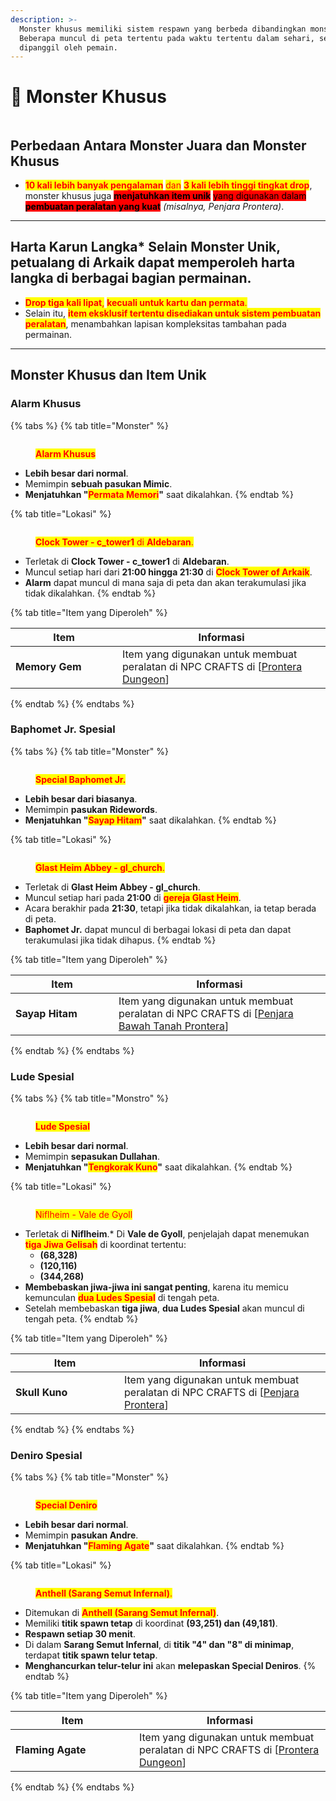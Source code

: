 ```yaml
---
description: >-
  Monster khusus memiliki sistem respawn yang berbeda dibandingkan monster biasa.
  Beberapa muncul di peta tertentu pada waktu tertentu dalam sehari, sementara yang lain harus
  dipanggil oleh pemain.
---
```


# 👾 Monster Khusus

<figure><img src="../.gitbook/assets/Monstrosespecial.png" alt=""><figcaption></figcaption></figure>

## **Perbedaan Antara Monster Juara dan Monster Khusus**

* <mark style="color:red;">**10 kali lebih banyak pengalaman**</mark> <mark style="color:red;"></mark><mark style="color:red;">dan</mark> <mark style="color:red;"></mark><mark style="color:red;">**3 kali lebih tinggi tingkat drop**</mark>, monster khusus juga <mark style="background-color:red;">**menjatuhkan item unik**</mark> <mark style="background-color:red;"></mark><mark style="background-color:red;">yang digunakan dalam</mark> <mark style="background-color:red;"></mark><mark style="background-color:red;">**pembuatan peralatan yang kuat**</mark> _(misalnya, Penjara Prontera)_.

***

## **Harta Karun Langka*** Selain **Monster Unik**, petualang di **Arkaik** dapat memperoleh **harta langka** di berbagai bagian permainan.
* <mark style="color:red;">**Drop tiga kali lipat**</mark><mark style="color:red;">,</mark> <mark style="color:red;"></mark><mark style="color:red;">**kecuali untuk kartu dan permata**</mark><mark style="color:red;">.</mark>
* Selain itu, <mark style="color:red;">**item eksklusif tertentu disediakan untuk sistem pembuatan peralatan**</mark>, menambahkan lapisan kompleksitas tambahan pada permainan.

***

## **Monster Khusus dan Item Unik**

### **Alarm Khusus**

{% tabs %}
{% tab title="Monster" %}
<figure><img src="../.gitbook/assets/200px-Alarm1.jpg" alt=""><figcaption><p><mark style="color:red;"><strong>Alarm Khusus</strong></mark></p></figcaption></figure>

* **Lebih besar dari normal**.
* Memimpin **sebuah pasukan Mimic**.
* **Menjatuhkan "**<mark style="color:red;">**Permata Memori**</mark>**"** saat dikalahkan.
{% endtab %}

{% tab title="Lokasi" %}<figure><img src="../.gitbook/assets/200px-Tw1.png" alt=""><figcaption><p><mark style="color:red;"><strong>Clock Tower - c_tower1</strong> di <strong>Aldebaran</strong>.</mark></p></figcaption></figure>

* Terletak di **Clock Tower - c\_tower1** di **Aldebaran**.
* Muncul setiap hari dari **21:00 hingga 21:30** di <mark style="color:red;">**Clock Tower of Arkaik**</mark>.
* **Alarm** dapat muncul di mana saja di peta dan akan terakumulasi jika tidak dikalahkan.
{% endtab %}

{% tab title="Item yang Diperoleh" %}
<table><thead><tr><th width="155">Item</th><th>Informasi</th></tr></thead><tbody><tr><td><img src="../.gitbook/assets/100px-01GE.png" alt=""><strong>Memory Gem</strong></td><td>Item yang digunakan untuk membuat peralatan di NPC CRAFTS di [<a href="../instances/prontera-dungeon.md">Prontera Dungeon</a>]</td></tr></tbody></table>
{% endtab %}
{% endtabs %}

### **Baphomet Jr. Spesial**

{% tabs %}
{% tab title="Monster" %}<figure><img src="../.gitbook/assets/200px-BP.jpg" alt=""><figcaption><p><mark style="color:red;"><strong>Special Baphomet Jr.</strong></mark></p></figcaption></figure>

* **Lebih besar dari biasanya**.
* Memimpin **pasukan Ridewords**.
* **Menjatuhkan "**<mark style="color:red;">**Sayap Hitam**</mark>**"** saat dikalahkan.
{% endtab %}

{% tab title="Lokasi" %}
<figure><img src="../.gitbook/assets/200px-Gl1.png" alt=""><figcaption><p><mark style="color:red;"><strong>Glast Heim Abbey - gl_church</strong>.</mark></p></figcaption></figure>

* Terletak di **Glast Heim Abbey - gl\_church**.
* Muncul setiap hari pada **21:00** di <mark style="color:red;">**gereja Glast Heim**</mark>.
* Acara berakhir pada **21:30**, tetapi jika tidak dikalahkan, ia tetap berada di peta.
* **Baphomet Jr.** dapat muncul di berbagai lokasi di peta dan dapat terakumulasi jika tidak dihapus.
{% endtab %}

{% tab title="Item yang Diperoleh" %}<table><thead><tr><th width="149">Item</th><th>Informasi</th></tr></thead><tbody><tr><td><img src="../.gitbook/assets/100px-01bw.png" alt=""><strong>Sayap Hitam</strong></td><td>Item yang digunakan untuk membuat peralatan di NPC CRAFTS di [<a href="../instances/prontera-dungeon.md">Penjara Bawah Tanah Prontera</a>]</td></tr></tbody></table>
{% endtab %}
{% endtabs %}

### **Lude Spesial**

{% tabs %}
{% tab title="Monstro" %}
<figure><img src="../.gitbook/assets/200px-LD.jpg" alt=""><figcaption><p><mark style="color:red;"><strong>Lude Spesial</strong></mark></p></figcaption></figure>

* **Lebih besar dari normal**.
* Memimpin **sepasukan Dullahan**.
* **Menjatuhkan "**<mark style="color:red;">**Tengkorak Kuno**</mark>**"** saat dikalahkan.
{% endtab %}

{% tab title="Lokasi" %}
<figure><img src="../.gitbook/assets/200px-Nif1.png" alt=""><figcaption><p><mark style="color:red;">Niflheim - Vale de Gyoll</mark></p></figcaption></figure>

* Terletak di **Niflheim**.* Di **Vale de Gyoll**, penjelajah dapat menemukan <mark style="color:red;">**tiga Jiwa Gelisah**</mark> di koordinat tertentu:
  * **(68,328)**
  * **(120,116)**
  * **(344,268)**
* **Membebaskan jiwa-jiwa ini sangat penting**, karena itu memicu kemunculan <mark style="color:red;">**dua Ludes Spesial**</mark> di tengah peta.
* Setelah membebaskan **tiga jiwa**, **dua Ludes Spesial** akan muncul di tengah peta.
{% endtab %}

{% tab title="Item yang Diperoleh" %}
<table><thead><tr><th width="158">Item</th><th>Informasi</th></tr></thead><tbody><tr><td><img src="../.gitbook/assets/100px-01C.png" alt=""><strong>Skull Kuno</strong></td><td>Item yang digunakan untuk membuat peralatan di NPC CRAFTS di [<a href="../instances/prontera-dungeon.md">Penjara Prontera</a>]</td></tr></tbody></table>
{% endtab %}
{% endtabs %}

### **Deniro Spesial**

{% tabs %}
{% tab title="Monster" %}<figure><img src="../.gitbook/assets/200px-DENI.jpg" alt=""><figcaption><p><mark style="color:red;"><strong>Special Deniro</strong></mark></p></figcaption></figure>

* **Lebih besar dari normal**.
* Memimpin **pasukan Andre**.
* **Menjatuhkan "**<mark style="color:red;">**Flaming Agate**</mark>**"** saat dikalahkan.
{% endtab %}

{% tab title="Lokasi" %}

<figure><img src="../.gitbook/assets/200px-Antmap.png" alt=""><figcaption><p><mark style="color:red;"><strong>Anthell (Sarang Semut Infernal)</strong>.</mark></p></figcaption></figure>

* Ditemukan di <mark style="color:red;">**Anthell (Sarang Semut Infernal)**</mark>.
* Memiliki **titik spawn tetap** di koordinat **(93,251) dan (49,181)**.
* **Respawn setiap 30 menit**.
* Di dalam **Sarang Semut Infernal**, di **titik "4" dan "8" di minimap**,\
  terdapat **titik spawn telur tetap**.
* **Menghancurkan telur-telur ini** akan **melepaskan Special Deniros**.
{% endtab %}

{% tab title="Item yang Diperoleh" %}<table><thead><tr><th width="182">Item </th><th>Informasi</th></tr></thead><tbody><tr><td><img src="../.gitbook/assets/100px-MG.png" alt=""><strong>Flaming Agate</strong></td><td>Item yang digunakan untuk membuat peralatan di NPC CRAFTS di [<a href="../instances/prontera-dungeon.md">Prontera Dungeon</a>]</td></tr></tbody></table>
{% endtab %}
{% endtabs %}